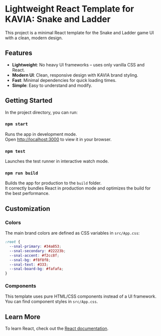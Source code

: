 # Lightweight React Template for KAVIA: Snake and Ladder

This project is a minimal React template for the Snake and Ladder game UI with a clean, modern design.

## Features

- **Lightweight**: No heavy UI frameworks – uses only vanilla CSS and React.
- **Modern UI**: Clean, responsive design with KAVIA brand styling.
- **Fast**: Minimal dependencies for quick loading times.
- **Simple**: Easy to understand and modify.

## Getting Started

In the project directory, you can run:

### `npm start`

Runs the app in development mode.  
Open [http://localhost:3000](http://localhost:3000) to view it in your browser.

### `npm test`

Launches the test runner in interactive watch mode.

### `npm run build`

Builds the app for production to the `build` folder.  
It correctly bundles React in production mode and optimizes the build for the best performance.

## Customization

### Colors

The main brand colors are defined as CSS variables in `src/App.css`:

```css
:root {
  --snal-primary: #34a853;
  --snal-secondary: #22223b;
  --snal-accent: #f2cc8f;
  --snal-bg: #f8f8f8;
  --snal-text: #333;
  --snal-board-bg: #fafafa;
}
```

### Components

This template uses pure HTML/CSS components instead of a UI framework. You can find component styles in `src/App.css`.

## Learn More

To learn React, check out the [React documentation](https://reactjs.org/).
